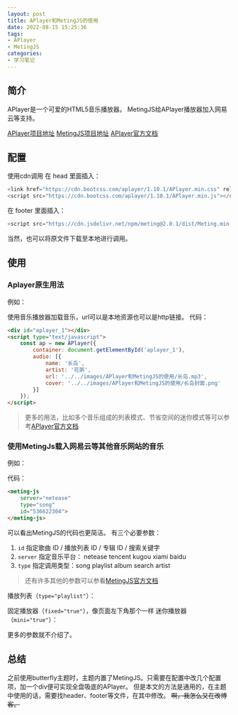 ```yaml
---
layout: post
title: APlayer和MetingJS的使用
date: 2022-08-15 15:25:36
tags:
- APlayer
- MetingJS
categories:
- 学习笔记
---
```


## 简介

APlayer是一个可爱的HTML5音乐播放器。
MetingJS给APlayer播放器加入网易云等支持。

[APlayer项目地址](https://github.com/DIYgod/APlayer)
[MetingJS项目地址](https://github.com/metowolf/MetingJS)
[APlayer官方文档](https://aplayer.js.org/#/home)

## 配置

使用cdn调用
在 head 里面插入：
~~~javascript
<link href="https://cdn.bootcss.com/aplayer/1.10.1/APlayer.min.css" rel="stylesheet">
<script src="https://cdn.bootcss.com/aplayer/1.10.1/APlayer.min.js"></script>
~~~
在 footer 里面插入：
~~~javascript
<script src="https://cdn.jsdelivr.net/npm/meting@2.0.1/dist/Meting.min.js"></script>
~~~
当然，也可以将原文件下载至本地进行调用。

## 使用

### Aplayer原生用法

例如：
<div id="aplayer_1"></div>
<script type="text/javascript">
    const ap = new APlayer({
        container: document.getElementById('aplayer_1'),
        audio: [{
            name: '长岛',
            artist: '花粥',
            url: '../../images/APlayer和MetingJS的使用/长岛.mp3',
            cover: '../../images/APlayer和MetingJS的使用/长岛封面.png'
        }]
    });
</script>

使用音乐播放器加载音乐，url可以是本地资源也可以是http链接。
代码：
~~~html
<div id="aplayer_1"></div>
<script type="text/javascript">
    const ap = new APlayer({
        container: document.getElementById('aplayer_1'),
        audio: [{
            name: '长岛',
            artist: '花粥',
            url: '../../images/APlayer和MetingJS的使用/长岛.mp3',
            cover: '../../images/APlayer和MetingJS的使用/长岛封面.png'
        }]
    });
</script>
~~~

> 更多的用法，比如多个音乐组成的列表模式、节省空间的迷你模式等可以参考[APlayer官方文档](https://aplayer.js.org/#/home)

### 使用MetingJs载入网易云等其他音乐网站的音乐

例如：
<meting-js
    server="netease"
    type="song"
    id="536622304">
</meting-js>

代码：
~~~html
<meting-js
    server="netease"
    type="song"
    id="536622304">
</meting-js>
~~~

可以看出MetingJS的代码也更简洁。
有三个必要参数：
1. `id` 指定歌曲 ID / 播放列表 ID / 专辑 ID / 搜索关键字
2. `server` 指定音乐平台： netease tencent kugou xiami baidu
3. `type` 指定调用类型：song playlist album search artist
> 还有许多其他的参数可以参看[MetingJS官方文档](https://github.com/metowolf/MetingJS#option)

播放列表（`type="playlist"`）：
<meting-js
    server="netease"
    type="playlist"
    id="7345595717">
</meting-js>

固定播放器（`fixed="true"`），像页面左下角那个一样
迷你播放器（`mini="true"`）：
<meting-js
    server="netease"
    type="song"
    id="536622304"
    mini="true">
</meting-js>

更多的参数就不介绍了。

## 总结

之前使用butterfly主题时，主题内置了MetingJS。只需要在配置中改几个配置项，加一个div便可实现全盘吸底的APlayer。
但是本文的方法是通用的，在主题中使用的话，需要找header、footer等文件，在其中修改。
~~啊，我怎么又在改博客。~~
